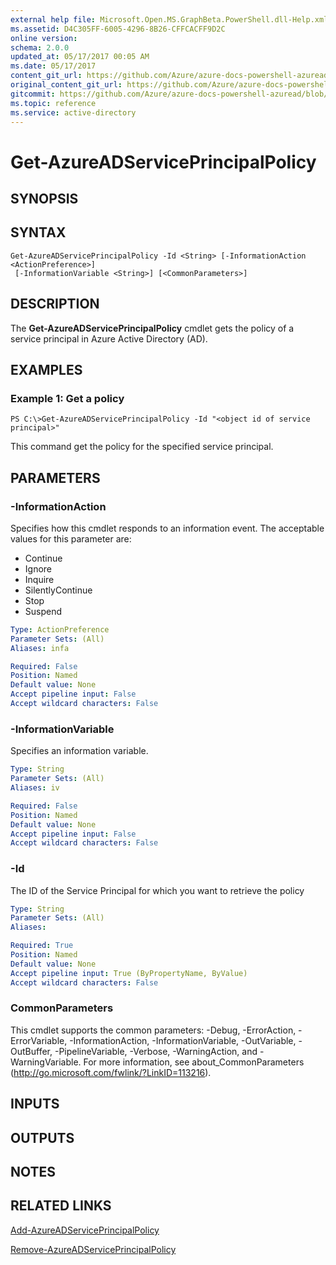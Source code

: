 ```yaml
---
external help file: Microsoft.Open.MS.GraphBeta.PowerShell.dll-Help.xml
ms.assetid: D4C305FF-6005-4296-8B26-CFFCACFF9D2C
online version:
schema: 2.0.0
updated_at: 05/17/2017 00:05 AM
ms.date: 05/17/2017
content_git_url: https://github.com/Azure/azure-docs-powershell-azuread/blob/VinceSmith-patch-4/Azure%20AD%20Cmdlets/AzureAD/v2preview/Get-AzureADServicePrincipalPolicy.md
original_content_git_url: https://github.com/Azure/azure-docs-powershell-azuread/blob/VinceSmith-patch-4/Azure%20AD%20Cmdlets/AzureAD/v2preview/Get-AzureADServicePrincipalPolicy.md
gitcommit: https://github.com/Azure/azure-docs-powershell-azuread/blob/01e902cbf3d12152e7962e12af0854ff3cf951e6
ms.topic: reference
ms.service: active-directory
---
```


# Get-AzureADServicePrincipalPolicy

## SYNOPSIS

## SYNTAX

```
Get-AzureADServicePrincipalPolicy -Id <String> [-InformationAction <ActionPreference>]
 [-InformationVariable <String>] [<CommonParameters>]
```

## DESCRIPTION
The **Get-AzureADServicePrincipalPolicy** cmdlet gets the policy of a service principal in Azure Active Directory (AD).

## EXAMPLES

### Example 1: Get a policy
```
PS C:\>Get-AzureADServicePrincipalPolicy -Id "<object id of service principal>"
```

This command get the policy for the specified service principal.

## PARAMETERS

### -InformationAction
Specifies how this cmdlet responds to an information event. The acceptable values for this parameter are:

- Continue
- Ignore
- Inquire
- SilentlyContinue
- Stop
- Suspend

```yaml
Type: ActionPreference
Parameter Sets: (All)
Aliases: infa

Required: False
Position: Named
Default value: None
Accept pipeline input: False
Accept wildcard characters: False
```

### -InformationVariable
Specifies an information variable.

```yaml
Type: String
Parameter Sets: (All)
Aliases: iv

Required: False
Position: Named
Default value: None
Accept pipeline input: False
Accept wildcard characters: False
```

### -Id
The ID of the Service Principal for which you want to retrieve the policy

```yaml
Type: String
Parameter Sets: (All)
Aliases: 

Required: True
Position: Named
Default value: None
Accept pipeline input: True (ByPropertyName, ByValue)
Accept wildcard characters: False
```

### CommonParameters
This cmdlet supports the common parameters: -Debug, -ErrorAction, -ErrorVariable, -InformationAction, -InformationVariable, -OutVariable, -OutBuffer, -PipelineVariable, -Verbose, -WarningAction, and -WarningVariable. For more information, see about_CommonParameters (http://go.microsoft.com/fwlink/?LinkID=113216).

## INPUTS

## OUTPUTS

## NOTES

## RELATED LINKS

[Add-AzureADServicePrincipalPolicy](./Add-AzureADServicePrincipalPolicy.md)

[Remove-AzureADServicePrincipalPolicy](./Remove-AzureADServicePrincipalPolicy.md)

